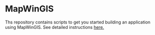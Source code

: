 # MapWinGIS
Ths repository contains scripts to get you started building an application using MapWinGIS.   See detailed instructions <a href = "https://hsemple.github.io/GISProgramming/intro_mapwingis/">here.</a>
